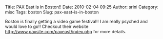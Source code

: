 Title: PAX East is in Boston!!
Date: 2010-02-04 09:25
Author: srini
Category: misc
Tags: boston
Slug: pax-east-is-in-boston

Boston is finally getting a video game festival!! I am really psyched
and would love to go!! Checkout their website
<http://www.paxsite.com/paxeast/index.php> for more details.
